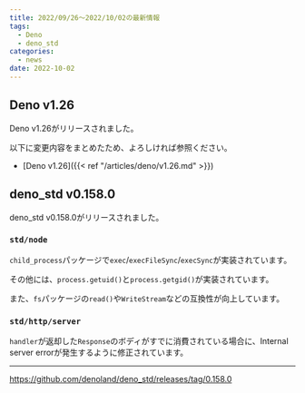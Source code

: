 ```yaml
---
title: 2022/09/26〜2022/10/02の最新情報
tags:
  - Deno
  - deno_std
categories:
  - news
date: 2022-10-02
---
```


## Deno v1.26

Deno v1.26がリリースされました。

以下に変更内容をまとめたため、よろしければ参照ください。

- [Deno v1.26]({{< ref "/articles/deno/v1.26.md" >}})

## deno_std v0.158.0

deno_std v0.158.0がリリースされました。

### `std/node`

`child_process`パッケージで`exec`/`execFileSync`/`execSync`が実装されています。

その他には、`process.getuid()`と`process.getgid()`が実装されています。

また、`fs`パッケージの`read()`や`WriteStream`などの互換性が向上しています。

### `std/http/server`

`handler`が返却した`Response`のボディがすでに消費されている場合に、Internal server errorが発生するように修正されています。

---

https://github.com/denoland/deno_std/releases/tag/0.158.0

